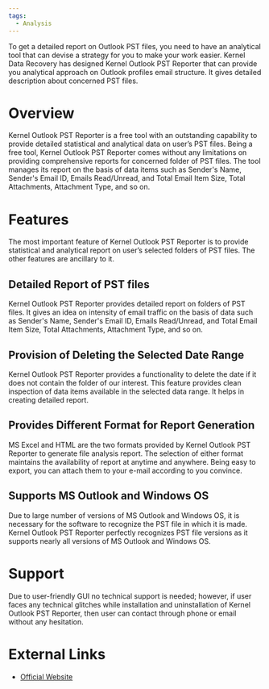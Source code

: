 ```yaml
---
tags:
  - Analysis
---
```

To get a detailed report on Outlook PST files, you need to have an
analytical tool that can devise a strategy for you to make your work
easier. Kernel Data Recovery has designed Kernel Outlook PST Reporter
that can provide you analytical approach on Outlook profiles email
structure. It gives detailed description about concerned PST files.

# Overview

Kernel Outlook PST Reporter is a free tool with an outstanding
capability to provide detailed statistical and analytical data on user’s
PST files. Being a free tool, Kernel Outlook PST Reporter comes without
any limitations on providing comprehensive reports for concerned folder
of PST files. The tool manages its report on the basis of data items
such as Sender's Name, Sender's Email ID, Emails Read/Unread, and Total
Email Item Size, Total Attachments, Attachment Type, and so on.

# Features

The most important feature of Kernel Outlook PST Reporter is to provide
statistical and analytical report on user’s selected folders of PST
files. The other features are ancillary to it.

## Detailed Report of PST files

Kernel Outlook PST Reporter provides detailed report on folders of PST
files. It gives an idea on intensity of email traffic on the basis of
data such as Sender's Name, Sender's Email ID, Emails Read/Unread, and
Total Email Item Size, Total Attachments, Attachment Type, and so on.

## Provision of Deleting the Selected Date Range

Kernel Outlook PST Reporter provides a functionality to delete the date
if it does not contain the folder of our interest. This feature provides
clean inspection of data items available in the selected data range. It
helps in creating detailed report.

## Provides Different Format for Report Generation

MS Excel and HTML are the two formats provided by Kernel Outlook PST
Reporter to generate file analysis report. The selection of either
format maintains the availability of report at anytime and anywhere.
Being easy to export, you can attach them to your e-mail according to
you convince.

## Supports MS Outlook and Windows OS

Due to large number of versions of MS Outlook and Windows OS, it is
necessary for the software to recognize the PST file in which it is
made. Kernel Outlook PST Reporter perfectly recognizes PST file versions
as it supports nearly all versions of MS Outlook and Windows OS.

# Support

Due to user-friendly GUI no technical support is needed; however, if
user faces any technical glitches while installation and uninstallation
of Kernel Outlook PST Reporter, then user can contact through phone or
email without any hesitation.

# External Links

* [Official Website](https://www.nucleustechnologies.com/)
